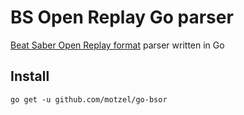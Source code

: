 # BS Open Replay Go parser

[Beat Saber Open Replay format](https://github.com/BeatLeader/BS-Open-Replay) parser written in Go

## Install

```
go get -u github.com/motzel/go-bsor
```